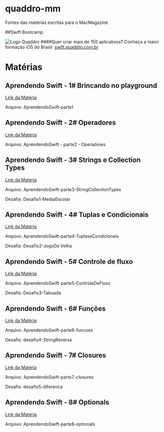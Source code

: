 # quaddro-mm
Fontes das matérias escritas para o MacMagazine

##Swift Bootcamp

![Logo Quaddro](http://www.quaddro.com.br/newsletter/git/bootcamp.jpg)
####Quer criar mais de 150 aplicativos? Conheça a maior formação iOS do Brasil:
[swift.quaddro.com.br](http://swift.quaddro.com.br/)

# Matérias

## Aprendendo Swift - 1# Brincando no playground
[Link da Matéria](https://macmagazine.com.br/2015/06/24/quaddro-macmagazine-vamos-aprender-swift/)

Arquivo: AprendendoSwift-parte1

## Aprendendo Swift - 2# Operadores
[Link da Matéria](https://macmagazine.com.br/2015/07/01/quaddro-macmagazine-swift-na-pratica-2-operadores/)

Arquivo: AprendendoSwift - parte2 - Operadores

## Aprendendo Swift - 3# Strings e Collection Types
[Link da Matéria](https://macmagazine.com.br/2015/07/08/quaddro-macmagazine-swift-na-pratica-3-string-e-collection-types/)

Arquivo: AprendendoSwift-parte3-StringCollectionTypes

Desafio: Desafio1-MediaEscolar


## Aprendendo Swift - 4# Tuplas e Condicionais
[Link da Matéria](https://macmagazine.com.br/2015/07/15/quaddro-macmagazine-swift-na-pratica-4-tuplas-e-condicionais/)

Arquivo: AprendendoSwift-parte4-TuplaseCondicionais

Desafio: Desafio2-JogoDa Velha


## Aprendendo Swift - 5# Controle de fluxo
[Link da Matéria](https://macmagazine.com.br/2015/07/22/quaddro-macmagazine-swift-na-pratica-5-controle-de-fluxo-looping/)

Arquivo: AprendendoSwift-parte5-ControleDeFluxo

Desafio: Desafio3-Tabuada


## Aprendendo Swift - 6# Funções
[Link da Matéria](https://macmagazine.com.br/2015/08/05/quaddro-macmagazine-swift-na-pratica-6-funcoes/)

Arquivo: AprendendoSwift-parte6-funcoes

Desafio: desafio4-StringReversa



## Aprendendo Swift - 7# Closures
[Link da Matéria](#)

Arquivo: AprendendoSwift-parte7-closures

Desafio: desafio5-diferenca

## Aprendendo Swift - 8# Optionals
[Link da Matéria](#)

Arquivo: AprendendoSwift-parte8-optionals
